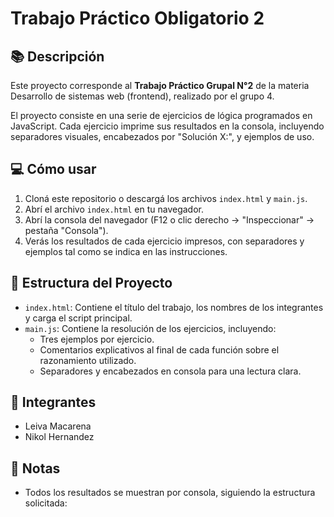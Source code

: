 # Trabajo Práctico Obligatorio 2

## 📚 Descripción

Este proyecto corresponde al **Trabajo Práctico Grupal N°2** de la materia Desarrollo de sistemas web (frontend), realizado por el grupo 4.

El proyecto consiste en una serie de ejercicios de lógica programados en JavaScript. Cada ejercicio imprime sus resultados en la consola, incluyendo separadores visuales, encabezados por "Solución X:", y ejemplos de uso.

## 💻 Cómo usar

1. Cloná este repositorio o descargá los archivos `index.html` y `main.js`.
2. Abrí el archivo `index.html` en tu navegador.
3. Abrí la consola del navegador (F12 o clic derecho → "Inspeccionar" → pestaña "Consola").
4. Verás los resultados de cada ejercicio impresos, con separadores y ejemplos tal como se indica en las instrucciones.

## 🧪 Estructura del Proyecto

- `index.html`: Contiene el título del trabajo, los nombres de los integrantes y carga el script principal.
- `main.js`: Contiene la resolución de los ejercicios, incluyendo:
  - Tres ejemplos por ejercicio.
  - Comentarios explicativos al final de cada función sobre el razonamiento utilizado.
  - Separadores y encabezados en consola para una lectura clara.

## 👥 Integrantes

- Leiva Macarena
- Nikol Hernandez

## 📌 Notas

- Todos los resultados se muestran por consola, siguiendo la estructura solicitada:  

